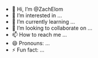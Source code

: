 - 👋 Hi, I’m @ZachElom
- 👀 I’m interested in ...
- 🌱 I’m currently learning ...
- 💞️ I’m looking to collaborate on ...
- 📫 How to reach me ...
- 😄 Pronouns: ...
- ⚡ Fun fact: ...

<!---
ZachElom/ZachElom is a ✨ special ✨ repository because its `README.md` (this file) appears on your GitHub profile.
You can click the Preview link to take a look at your changes.
--->

